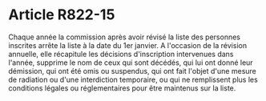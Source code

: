 # Article R822-15

Chaque année la commission après avoir révisé la liste des personnes inscrites arrête la liste à la date du 1er janvier.   A l'occasion de la révision annuelle, elle récapitule les décisions d'inscription intervenues dans l'année, supprime le nom de ceux qui sont décédés, qui lui ont donné leur démission, qui ont été omis ou suspendus, qui ont fait l'objet d'une mesure de radiation ou d'une interdiction temporaire, ou qui ne remplissent plus les conditions légales ou réglementaires pour être maintenus sur la liste.